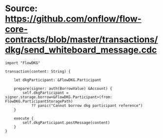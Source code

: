 # Source: https://github.com/onflow/flow-core-contracts/blob/master/transactions/dkg/send_whiteboard_message.cdc

```
import "FlowDKG"

transaction(content: String) {

    let dkgParticipant: &FlowDKG.Participant

    prepare(signer: auth(BorrowValue) &Account) {
        self.dkgParticipant = signer.storage.borrow<&FlowDKG.Participant>(from: FlowDKG.ParticipantStoragePath)
            ?? panic("Cannot borrow dkg participant reference")
    }

    execute {
        self.dkgParticipant.postMessage(content)
    }
}
```